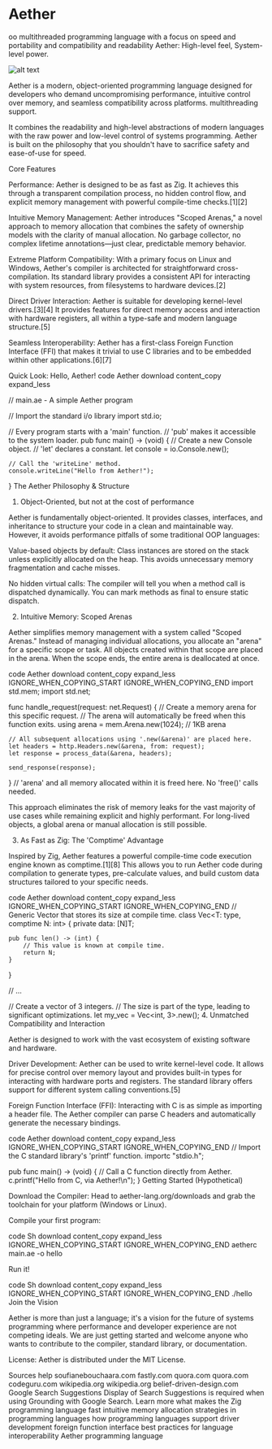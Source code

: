 # Aether
oo multithreaded programming language with a focus on speed and portability and compatibility and readability
Aether: High-level feel, System-level power.

![alt text]()

Aether is a modern, object-oriented programming language designed for developers who demand uncompromising performance, intuitive control over memory, and seamless compatibility across platforms. multithreading support.

It combines the readability and high-level abstractions of modern languages with the raw power and low-level control of systems programming. Aether is built on the philosophy that you shouldn't have to sacrifice safety and ease-of-use for speed.

Core Features

Performance: Aether is designed to be as fast as Zig. It achieves this through a transparent compilation process, no hidden control flow, and explicit memory management with powerful compile-time checks.[1][2]

Intuitive Memory Management: Aether introduces "Scoped Arenas," a novel approach to memory allocation that combines the safety of ownership models with the clarity of manual allocation. No garbage collector, no complex lifetime annotations—just clear, predictable memory behavior.

Extreme Platform Compatibility: With a primary focus on Linux and Windows, Aether's compiler is architected for straightforward cross-compilation. Its standard library provides a consistent API for interacting with system resources, from filesystems to hardware devices.[2]

Direct Driver Interaction: Aether is suitable for developing kernel-level drivers.[3][4] It provides features for direct memory access and interaction with hardware registers, all within a type-safe and modern language structure.[5]

Seamless Interoperability: Aether has a first-class Foreign Function Interface (FFI) that makes it trivial to use C libraries and to be embedded within other applications.[6][7]

Quick Look: Hello, Aether!
code
Aether
download
content_copy
expand_less

// main.ae - A simple Aether program

// Import the standard i/o library
import std.io;

// Every program starts with a 'main' function.
// 'pub' makes it accessible to the system loader.
pub func main() -> (void) {
    // Create a new Console object.
    // 'let' declares a constant.
    let console = io.Console.new();

    // Call the 'writeLine' method.
    console.writeLine("Hello from Aether!");
}
The Aether Philosophy & Structure
1. Object-Oriented, but not at the cost of performance

Aether is fundamentally object-oriented. It provides classes, interfaces, and inheritance to structure your code in a clean and maintainable way. However, it avoids performance pitfalls of some traditional OOP languages:

Value-based objects by default: Class instances are stored on the stack unless explicitly allocated on the heap. This avoids unnecessary memory fragmentation and cache misses.

No hidden virtual calls: The compiler will tell you when a method call is dispatched dynamically. You can mark methods as final to ensure static dispatch.

2. Intuitive Memory: Scoped Arenas

Aether simplifies memory management with a system called "Scoped Arenas." Instead of managing individual allocations, you allocate an "arena" for a specific scope or task. All objects created within that scope are placed in the arena. When the scope ends, the entire arena is deallocated at once.

code
Aether
download
content_copy
expand_less
IGNORE_WHEN_COPYING_START
IGNORE_WHEN_COPYING_END
import std.mem;
import std.net;

func handle_request(request: net.Request) {
    // Create a memory arena for this specific request.
    // The arena will automatically be freed when this function exits.
    using arena = mem.Arena.new(1024); // 1KB arena

    // All subsequent allocations using '.new(&arena)' are placed here.
    let headers = http.Headers.new(&arena, from: request);
    let response = process_data(&arena, headers);

    send_response(response);

} // 'arena' and all memory allocated within it is freed here. No 'free()' calls needed.

This approach eliminates the risk of memory leaks for the vast majority of use cases while remaining explicit and highly performant. For long-lived objects, a global arena or manual allocation is still possible.

3. As Fast as Zig: The 'Comptime' Advantage

Inspired by Zig, Aether features a powerful compile-time code execution engine known as comptime.[1][8] This allows you to run Aether code during compilation to generate types, pre-calculate values, and build custom data structures tailored to your specific needs.

code
Aether
download
content_copy
expand_less
IGNORE_WHEN_COPYING_START
IGNORE_WHEN_COPYING_END
// Generic Vector that stores its size at compile time.
class Vec<T: type, comptime N: int> {
    private data: [N]T;

    pub func len() -> (int) {
        // This value is known at compile time.
        return N;
    }
}

// ...

// Create a vector of 3 integers.
// The size is part of the type, leading to significant optimizations.
let my_vec = Vec<int, 3>.new();
4. Unmatched Compatibility and Interaction

Aether is designed to work with the vast ecosystem of existing software and hardware.

Driver Development: Aether can be used to write kernel-level code. It allows for precise control over memory layout and provides built-in types for interacting with hardware ports and registers. The standard library offers support for different system calling conventions.[5]

Foreign Function Interface (FFI): Interacting with C is as simple as importing a header file. The Aether compiler can parse C headers and automatically generate the necessary bindings.

code
Aether
download
content_copy
expand_less
IGNORE_WHEN_COPYING_START
IGNORE_WHEN_COPYING_END
// Import the C standard library's 'printf' function.
importc "stdio.h";

pub func main() -> (void) {
    // Call a C function directly from Aether.
    c.printf("Hello from C, via Aether!\n");
}
Getting Started (Hypothetical)

Download the Compiler:
Head to aether-lang.org/downloads and grab the toolchain for your platform (Windows or Linux).

Compile your first program:

code
Sh
download
content_copy
expand_less
IGNORE_WHEN_COPYING_START
IGNORE_WHEN_COPYING_END
aetherc main.ae -o hello

Run it!

code
Sh
download
content_copy
expand_less
IGNORE_WHEN_COPYING_START
IGNORE_WHEN_COPYING_END
./hello
Join the Vision

Aether is more than just a language; it's a vision for the future of systems programming where performance and developer experience are not competing ideals. We are just getting started and welcome anyone who wants to contribute to the compiler, standard library, or documentation.

License: Aether is distributed under the MIT License.

Sources
help
soufianebouchaara.com
fastly.com
quora.com
quora.com
codeguru.com
wikipedia.org
wikipedia.org
belief-driven-design.com
Google Search Suggestions
Display of Search Suggestions is required when using Grounding with Google Search. Learn more
what makes the Zig programming language fast
intuitive memory allocation strategies in programming languages
how programming languages support driver development
foreign function interface best practices for language interoperability
Aether programming language
